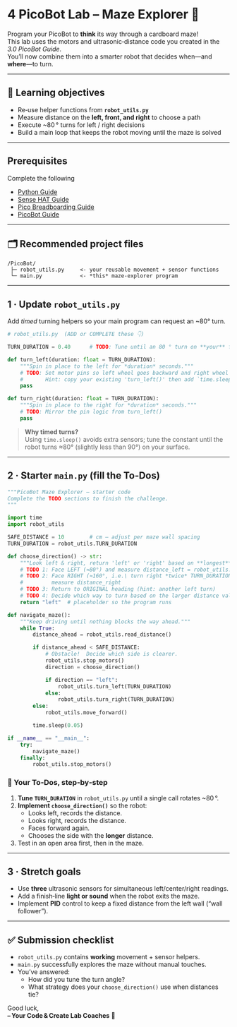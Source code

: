 # 4 PicoBot Lab – Maze Explorer 🧭

Program your PicoBot to **think** its way through a cardboard maze!  
This lab uses the motors and ultrasonic‑distance code you created in the *3.0 PicoBot Guide*.  
You’ll now combine them into a smarter robot that decides when—and **where**—to turn.

---

## 🎯 Learning objectives
* Re‑use helper functions from **`robot_utils.py`**
* Measure distance on the **left, front, and right** to choose a path
* Execute ~80 ° turns for left / right decisions
* Build a main loop that keeps the robot moving until the maze is solved

---

## Prerequisites  
Complete the following
- [Python Guide](/Guides/0-Python_Guide.md)
- [Sense HAT Guide](Guides/1-SenseHat_Guide.md)
- [Pico Breadboarding Guide](/Guides/2-Pico_Breadboarding_Guide.md)
- [PicoBot Guide](Guides/3.0-PicoBot_Guide.md)

---

## 🗂 Recommended project files
```
/PicoBot/
 ├─ robot_utils.py     <- your reusable movement + sensor functions
 └─ main.py            <- *this* maze‑explorer program
```

---

## 1 · Update **`robot_utils.py`**

Add *timed* turning helpers so your main program can request an ~80° turn.

```python
# robot_utils.py  (ADD or COMPLETE these 👇)

TURN_DURATION = 0.40      # TODO: Tune until an 80 ° turn on **your** floor

def turn_left(duration: float = TURN_DURATION):
    """Spin in place to the left for *duration* seconds."""
    # TODO: Set motor pins so left wheel goes backward and right wheel forward
    #       Hint: copy your existing 'turn_left()' then add `time.sleep(duration)`
    pass

def turn_right(duration: float = TURN_DURATION):
    """Spin in place to the right for *duration* seconds."""
    # TODO: Mirror the pin logic from turn_left()
    pass
```
> **Why timed turns?**  
> Using `time.sleep()` avoids extra sensors; tune the constant until the robot turns ≈80° (slightly less than 90°) on your surface.

---

## 2 · Starter **`main.py`** (fill the To‑Dos)

```python
"""PicoBot Maze Explorer – starter code
Complete the TODO sections to finish the challenge.
"""

import time
import robot_utils

SAFE_DISTANCE = 10        # cm – adjust per maze wall spacing
TURN_DURATION = robot_utils.TURN_DURATION

def choose_direction() -> str:
    """Look left & right, return 'left' or 'right' based on **longest** clear path."""
    # TODO 1: Face LEFT (≈80°) and measure distance_left = robot_utils.read_distance()
    # TODO 2: Face RIGHT (≈160°, i.e.\ turn right *twice* TURN_DURATION) and
    #         measure distance_right
    # TODO 3: Return to ORIGINAL heading (hint: another left turn)
    # TODO 4: Decide which way to turn based on the larger distance value
    return "left"  # placeholder so the program runs

def navigate_maze():
    """Keep driving until nothing blocks the way ahead."""
    while True:
        distance_ahead = robot_utils.read_distance()

        if distance_ahead < SAFE_DISTANCE:
            # Obstacle!  Decide which side is clearer.
            robot_utils.stop_motors()
            direction = choose_direction()

            if direction == "left":
                robot_utils.turn_left(TURN_DURATION)
            else:
                robot_utils.turn_right(TURN_DURATION)
        else:
            robot_utils.move_forward()

        time.sleep(0.05)

if __name__ == "__main__":
    try:
        navigate_maze()
    finally:
        robot_utils.stop_motors()
```

### 🧩 Your To‑Dos, step‑by‑step
1. **Tune `TURN_DURATION`** in `robot_utils.py` until a single call rotates ~80 °.
2. **Implement `choose_direction()`** so the robot:
   * Looks left, records the distance.
   * Looks right, records the distance.
   * Faces forward again.
   * Chooses the side with the **longer** distance.
3. Test in an open area first, then in the maze.

---

## 3 · Stretch goals
* Use **three** ultrasonic sensors for simultaneous left/center/right readings.
* Add a finish‑line **light or sound** when the robot exits the maze.
* Implement **PID** control to keep a fixed distance from the left wall (“wall follower”).

---

## ✅ Submission checklist
* `robot_utils.py` contains **working** movement + sensor helpers.
* `main.py` successfully explores the maze without manual touches.
* You’ve answered:
  * How did you tune the turn angle?
  * What strategy does your `choose_direction()` use when distances tie?

Good luck,<br>
**– Your Code & Create Lab Coaches** 🚀
